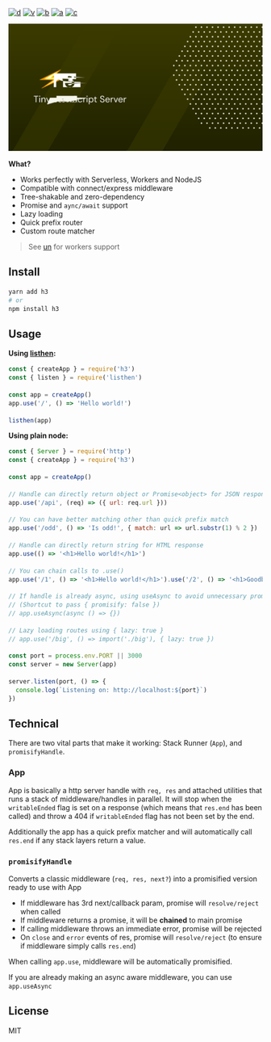 [![d](https://img.shields.io/npm/dm/h3.svg?style=flat-square)](https://npmjs.com/package/h3)
[![v](https://img.shields.io/npm/v/h3/latest.svg?style=flat-square)](https://npmjs.com/package/h3)
[![b](https://img.shields.io/bundlephobia/min/h3/latest.svg?style=flat-square)](https://bundlephobia.com/result?p=h3)
[![a](https://img.shields.io/github/workflow/status/nuxt-contrib/h3/ci/main?style=flat-square)](https://github.com/nuxt-contrib/h3/actions)
[![c](https://img.shields.io/codecov/c/gh/nuxt-contrib/h3/main?style=flat-square)](https://codecov.io/gh/nuxt-contrib/h3)

![h3 - Tiny JavaScript Server](.github/banner.svg)

**What?**

- Works perfectly with Serverless, Workers and NodeJS
- Compatible with connect/express middleware
- Tree-shakable and zero-dependency
- Promise and `aync/await` support
- Lazy loading
- Quick prefix router
- Custom route matcher

> See [un](https://github.com/nuxt-contrib/un) for workers support

## Install

```bash
yarn add h3
# or
npm install h3
```

## Usage

**Using [listhen](https://github.com/nuxt-contrib/listhen):**

```js
const { createApp } = require('h3')
const { listen } = require('listhen')

const app = createApp()
app.use('/', () => 'Hello world!')

listhen(app)
```

**Using plain node:**

```js
const { Server } = require('http')
const { createApp } = require('h3')

const app = createApp()

// Handle can directly return object or Promise<object> for JSON response
app.use('/api', (req) => ({ url: req.url }))

// You can have better matching other than quick prefix match
app.use('/odd', () => 'Is odd!', { match: url => url.substr(1) % 2 })

// Handle can directly return string for HTML response
app.use(() => '<h1>Hello world!</h1>')

// You can chain calls to .use()
app.use('/1', () => '<h1>Hello world!</h1>').use('/2', () => '<h1>Goodbye!</h1>')

// If handle is already async, using useAsync to avoid unnecessary promisify wrapper
// (Shortcut to pass { promisify: false })
// app.useAsync(async () => {})

// Lazy loading routes using { lazy: true }
// app.use('/big', () => import('./big'), { lazy: true })

const port = process.env.PORT || 3000
const server = new Server(app)

server.listen(port, () => {
  console.log(`Listening on: http://localhost:${port}`)
})
```

## Technical

There are two vital parts that make it working: Stack Runner (`App`), and `promisifyHandle`.

### App

App is basically a http server handle with `req, res` and attached utilities that runs a stack
 of middleware/handles in parallel. It will stop when the `writableEnded` flag is set on a response
 (which means that `res.end` has been called) and throw a 404 if `writableEnded` flag has not been set by the end.

Additionally the app has a quick prefix matcher and will automatically call `res.end` if any stack layers return a value.

### `promisifyHandle`

Converts a classic middleware (`req, res, next?`) into a promisified version ready to use with App

- If middleware has 3rd next/callback param, promise will `resolve/reject` when called
- If middleware returns a promise, it will be **chained** to main promise
- If calling middleware throws an immediate error, promise will be rejected
- On `close` and `error` events of res, promise will `resolve/reject` (to ensure if middleware simply calls `res.end`)

When calling `app.use`, middleware will be automatically promisified.

If you are already making an async aware middleware, you can use `app.useAsync`

## License

MIT

